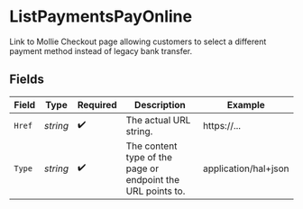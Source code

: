 # ListPaymentsPayOnline

Link to Mollie Checkout page allowing customers to select a different payment method instead of legacy
bank transfer.


## Fields

| Field                                                       | Type                                                        | Required                                                    | Description                                                 | Example                                                     |
| ----------------------------------------------------------- | ----------------------------------------------------------- | ----------------------------------------------------------- | ----------------------------------------------------------- | ----------------------------------------------------------- |
| `Href`                                                      | *string*                                                    | :heavy_check_mark:                                          | The actual URL string.                                      | https://...                                                 |
| `Type`                                                      | *string*                                                    | :heavy_check_mark:                                          | The content type of the page or endpoint the URL points to. | application/hal+json                                        |